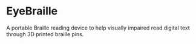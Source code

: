 # EyeBraille
A portable Braille reading device to help visually impaired read digital text through 3D printed braille pins.
